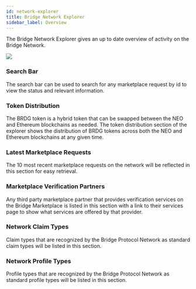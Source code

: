 ```yaml
---
id: network-explorer
title: Bridge Network Explorer
sidebar_label: Overview
---
```

The Bridge Network Explorer gives an up to date overview of activity on the Bridge Network.

<img class='centered' src='/img/explorer/explorer.jpg'></img>

### Search Bar
The search bar can be used to search for any marketplace request by id to view the status and relevant information.

### Token Distribution
The BRDG token is a hybrid token that can be swapped between the NEO and Ethereum blockchains as needed. The token distribution section of the explorer shows the distribution of BRDG tokens across both the NEO and Ethereum blockchains at any given time.  

### Latest Marketplace Requests
The 10 most recent marketplace requests on the network will be reflected in this section for easy retrieval.

### Marketplace Verification Partners
Any third party marketplace partner that provides verification services on the Bridge Marketplace is listed in this section with a link to their services page to show what services are offered by that provider.

### Network Claim Types
Claim types that are recognized by the Bridge Protocol Network as standard claim types will be listed in this section.

### Network Profile Types
Profile types that are recognized by the Bridge Protocol Network as standard profile types will be listed in this section.